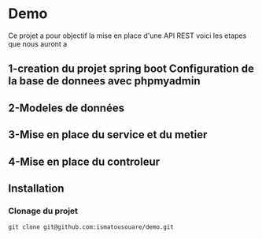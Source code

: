# Demo
Ce projet a pour objectif la mise en place d'une API REST voici les etapes que nous auront a 
## 1-creation du projet spring boot Configuration de la base de donnees avec phpmyadmin
## 2-Modeles de données
## 3-Mise en place du service et du metier
 ## 4-Mise en place du controleur


## Installation 
### Clonage du projet
```
git clone git@github.com:ismatousouare/demo.git
```